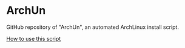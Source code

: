 # ArchUn
GitHub repository of "ArchUn", an automated ArchLinux install script.

[How to use this script](https://techkeep.net/article/how-to-install-archlinux-in-seconds/)